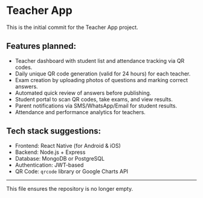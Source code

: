 # Teacher App

This is the initial commit for the Teacher App project.

## Features planned:
- Teacher dashboard with student list and attendance tracking via QR codes.
- Daily unique QR code generation (valid for 24 hours) for each teacher.
- Exam creation by uploading photos of questions and marking correct answers.
- Automated quick review of answers before publishing.
- Student portal to scan QR codes, take exams, and view results.
- Parent notifications via SMS/WhatsApp/Email for student results.
- Attendance and performance analytics for teachers.

## Tech stack suggestions:
- Frontend: React Native (for Android & iOS)
- Backend: Node.js + Express
- Database: MongoDB or PostgreSQL
- Authentication: JWT-based
- QR Code: `qrcode` library or Google Charts API

---

This file ensures the repository is no longer empty.
